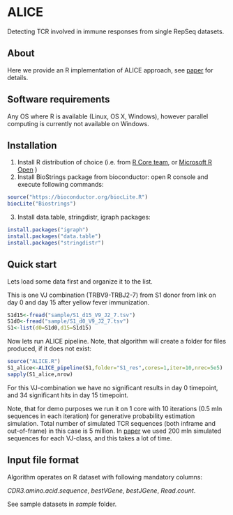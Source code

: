 # ALICE
Detecting TCR involved in immune responses from single RepSeq datasets.

## About
Here we provide an R implementation of ALICE approach, see [paper](https://www.biorxiv.org/content/early/2018/07/23/375162) for details.
## Software requirements
Any OS where R is available (Linux, OS X, Windows), however parallel computing is currently not available on Windows.  

## Installation

1. Install R distribution of choice (i.e. from [R Core team](https://cloud.r-project.org/), or [Microsoft R Open](https://mran.microsoft.com/open/) )
2. Install BioStrings package from bioconductor: open R console and execute following commands: 
```R
source("https://bioconductor.org/biocLite.R")
biocLite("Biostrings")
```
3. Install data.table, stringdistr, igraph packages:
```R
install.packages("igraph")
install.packages("data.table")
install.packages("stringdistr")
```

## Quick start
Lets load some data first and organize it to the list. 

This is one VJ combination (TRBV9-TRBJ2-7) from S1 donor from link on day 0 and day 15 after yellow fever immunization.

```R
S1d15<-fread("sample/S1_d15_V9_J2_7.tsv")
S1d0<-fread("sample/S1_d0_V9_J2_7.tsv")
S1<-list(d0=S1d0,d15=S1d15)
```

Now lets run ALICE pipeline. Note, that algorithm will create a folder for files produced, if it does not exist:
```R
source("ALICE.R")
S1_alice<-ALICE_pipeline(S1,folder="S1_res",cores=1,iter=10,nrec=5e5) 
sapply(S1_alice,nrow)
```
For this VJ-combination we have no significant results in day 0 timepoint, and 34 significant hits in day 15 timepoint. 

Note, that for demo purposes we run it on 1 core with 10 iterations (0.5 mln sequences in each iteration) for generative probability estimation simulation. Total number of simulated TCR sequences (both inframe and out-of-frame) in this case is 5 million. 
In [paper](https://www.biorxiv.org/content/early/2018/07/23/375162) we used 200 mln simulated sequences for each VJ-class, and this takes a lot of time. 

## Input file format
Algorithm operates on R dataset with following mandatory columns: 

*CDR3.amino.acid.sequence*, *bestVGene*, *bestJGene*, *Read.count*. 

See sample datasets in *sample* folder.
